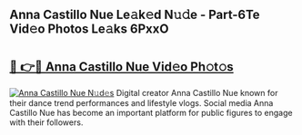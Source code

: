 ## Anna Castillo Nue Le𝚊k𝚎d N𝚞𝚍e - Part-6Te Vid𝚎o Photos Le𝚊ks 6PxxO

# <h2><a href="http://fb6vex.evod.top/?m=Anna+Castillo+Nue">🔗 👉🔴 Anna Castillo Nue Vid𝚎o Ph𝚘t𝚘s</a></h2>

[![Anna Castillo Nue N𝚞d𝚎s](https://i.imgur.com/8V9OHl7.gif)](http://fb6vex.evod.top/?m=Anna+Castillo+Nue)
Digital creator Anna Castillo Nue known for their dance trend performances and lifestyle vlogs. Social media Anna Castillo Nue has become an important platform for public figures to engage with their followers. 
